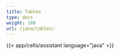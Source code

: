 ```yaml
---
title: Tables
type: docs
weight: 160
url: /java/tables/
---
```

{{< app/cells/assistant language="java" >}}
